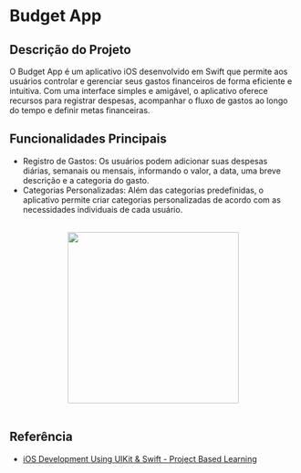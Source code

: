 # Budget App

## Descrição do Projeto

O Budget App é um aplicativo iOS desenvolvido em Swift que permite aos usuários controlar e gerenciar seus gastos financeiros de forma eficiente e intuitiva. Com uma interface simples e amigável, o aplicativo oferece recursos para registrar despesas, acompanhar o fluxo de gastos ao longo do tempo e definir metas financeiras.

## Funcionalidades Principais

 - Registro de Gastos: Os usuários podem adicionar suas despesas diárias, semanais ou mensais, informando o valor, a data, uma breve descrição e a categoria do gasto.
 - Categorias Personalizadas: Além das categorias predefinidas, o aplicativo permite criar categorias personalizadas de acordo com as necessidades individuais de cada usuário.



<br/>
<div align="center">
   <img src="https://github.com/KaduVuotto/near-me/blob/main/near-me.gif?raw=true" width="300" />
</div>
<br/>

## Referência

 - [iOS Development Using UIKit & Swift - Project Based Learning](https://www.udemy.com/course/ios-development-using-uikit-swift-project-based-learning)
